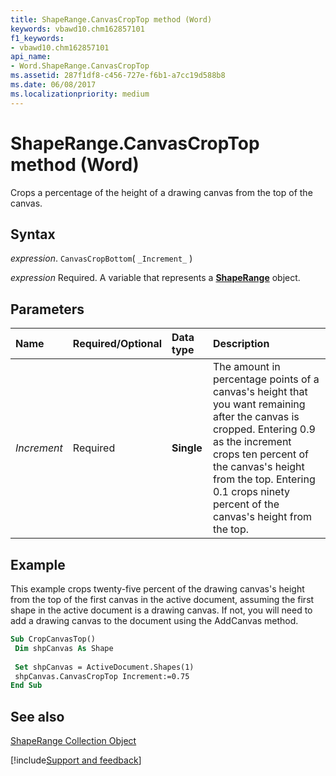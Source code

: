 ```yaml
---
title: ShapeRange.CanvasCropTop method (Word)
keywords: vbawd10.chm162857101
f1_keywords:
- vbawd10.chm162857101
api_name:
- Word.ShapeRange.CanvasCropTop
ms.assetid: 287f1df8-c456-727e-f6b1-a7cc19d588b8
ms.date: 06/08/2017
ms.localizationpriority: medium
---
```



# ShapeRange.CanvasCropTop method (Word)

Crops a percentage of the height of a drawing canvas from the top of the canvas.


## Syntax

_expression_. `CanvasCropBottom`( `_Increment_` )

_expression_ Required. A variable that represents a **[ShapeRange](Word.shaperange.md)** object.


## Parameters



|Name|Required/Optional|Data type|Description|
|:-----|:-----|:-----|:-----|
| _Increment_|Required| **Single**|The amount in percentage points of a canvas's height that you want remaining after the canvas is cropped. Entering 0.9 as the increment crops ten percent of the canvas's height from the top. Entering 0.1 crops ninety percent of the canvas's height from the top.|

## Example

This example crops twenty-five percent of the drawing canvas's height from the top of the first canvas in the active document, assuming the first shape in the active document is a drawing canvas. If not, you will need to add a drawing canvas to the document using the AddCanvas method.


```vb
Sub CropCanvasTop() 
 Dim shpCanvas As Shape 
 
 Set shpCanvas = ActiveDocument.Shapes(1) 
 shpCanvas.CanvasCropTop Increment:=0.75 
End Sub
```


## See also


[ShapeRange Collection Object](Word.shaperange.md)

[!include[Support and feedback](~/includes/feedback-boilerplate.md)]